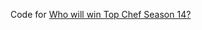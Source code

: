 Code for [Who will win Top Chef Season 14?](http://blog.ultramarineneutrinos.com/who-will-win-top-chef-season-14/)
